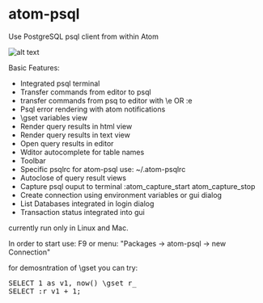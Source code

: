 # atom-psql
Use PostgreSQL psql client from within Atom


![alt text](https://raw.githubusercontent.com/maisk/atom-psql/master/doc/atom-psql.png "screenshot")



Basic Features:
 * Integrated psql terminal
 * Transfer commands from editor to psql  
 * transfer commands from psq to editor with \e OR :e
 * Psql error rendering with atom notifications
 * \gset variables view
 * Render query results in html view
 * Render query results in text view
 * Open query results in editor
 * Wditor autocomplete for table names 
 * Toolbar 
 * Specific psqlrc for atom-psql  use: ~/.atom-psqlrc
 * Autoclose of query result views
 * Capture psql ouput to terminal :atom_capture_start atom_capture_stop
 * Create connection using environment variables or gui dialog
 * List Databases integrated in login dialog 
 * Transaction status integrated into gui
 

currently run only in Linux and Mac.

In order to start use: F9 or menu: "Packages -> atom-psql -> new Connection"  
 

for demosntration of \gset you can try:
<pre>
SELECT 1 as v1, now() \gset r_
SELECT :r_v1 + 1;
</pre>

